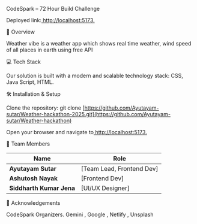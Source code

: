 CodeSpark – 72 Hour Build Challenge

Deployed link:[ http://localhost:5173.](https://weathervibe-forecast.netlify.app/weather)


📖 Overview



Weather vibe is a weather app which shows real time weather, wind speed of all places in earth using free API

💻 Tech Stack


Our solution is built with a modern and scalable technology stack:
 CSS, Java Script, HTML.
 
 
🛠️ Installation & Setup


Clone the repository:
git clone [https://github.com/Ayutayam-sutar/Weather-hackathon-2025.git](https://github.com/Ayutayam-sutar/Weather-hackathon)

Open your browser and navigate to[ http://localhost:5173.](https://weathervibe-forecast.netlify.app/)


👥 Team Members



| Name                     | Role                        |
| -----------------------  | --------------------------- |
| **Ayutayam Sutar**       | [Team Lead, Frontend Dev]   |
| **Ashutosh Nayak**       | [Frontend Dev]               |
| **Siddharth Kumar Jena** | [UI/UX Designer]            |


🙏 Acknowledgements



CodeSpark Organizers.
Gemini , Google , Netlify , Unsplash
